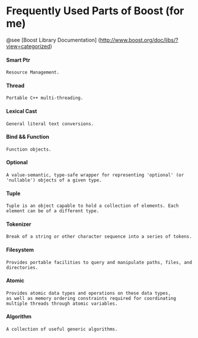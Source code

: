 #  Frequently Used Parts of Boost (for me)

@see [Boost Library Documentation] (http://www.boost.org/doc/libs/?view=categorized)

#### Smart Ptr
```
Resource Management.
```
#### Thread
```
Portable C++ multi-threading.
```
#### Lexical Cast
```
General literal text conversions.
```
#### Bind && Function
```
Function objects.
```
#### Optional
```
A value-semantic, type-safe wrapper for representing 'optional' (or 'nullable') objects of a given type.
```
#### Tuple
```
Tuple is an object capable to hold a collection of elements. Each element can be of a different type.
```
#### Tokenizer
```
Break of a string or other character sequence into a series of tokens.
```
#### Filesystem
```
Provides portable facilities to query and manipulate paths, files, and directories.
```
#### Atomic
```
Provides atomic data types and operations on these data types, 
as well as memory ordering constraints required for coordinating multiple threads through atomic variables.
```
#### Algorithm
```
A collection of useful generic algorithms.
```
